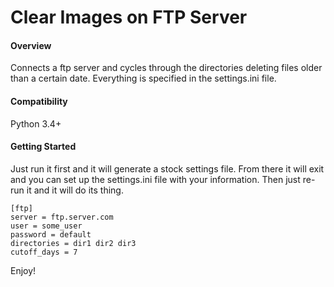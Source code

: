 Clear Images on FTP Server
====================

#### Overview

Connects a ftp server and cycles through the directories deleting files older than a certain date.  Everything is specified in the settings.ini file.

#### Compatibility

Python 3.4+

#### Getting Started

Just run it first and it will generate a stock settings file.  From there it will exit and you can set up the settings.ini file with your information.  Then just re-run it and it will do its thing.

```
[ftp]
server = ftp.server.com
user = some_user
password = default
directories = dir1 dir2 dir3
cutoff_days = 7
```

Enjoy!